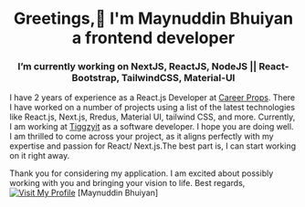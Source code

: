 <h1 align="center">Greetings,👋 I'm Maynuddin Bhuiyan a frontend developer</h1>
<h3 align="center">I’m currently working on NextJS, ReactJS, NodeJS || React-Bootstrap, TailwindCSS, Material-UI</h3>
<div > 

</div>
I have 2 years of experience as a React.js Developer at <a href="https://www.mycareerprops.com/">Career Props</a>. There I have worked on a number of projects using a list of the latest technologies like React.js, Next.js, Rredus, Material UI, tailwind CSS, and more. Currently, I am working at <a href="https://tiggzyit.com">Tiggzyit</a> as a software developer.
I hope you are doing well. I am thrilled to come across your project, as it aligns perfectly with my expertise and passion for React/ Next.js.The best part is, I can start working on it right away.

Thank you for considering my application. I am excited about possibly working with you and bringing your vision to life.
Best regards,
[![Visit My Profile](https://example.com/button.png)](https://github.com/yourusername)
[Maynuddin Bhuiyan]
